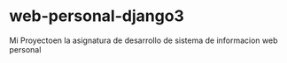 # web-personal-django3
 Mi Proyectoen la asignatura de desarrollo de sistema de informacion web personal

